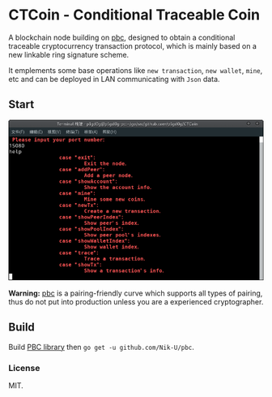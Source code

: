 # CTCoin - Conditional Traceable Coin

A blockchain node building on [pbc](https://github.com/Nik-U/pbc),
designed to obtain a conditional traceable cryptocurrency transaction protocol,
which is mainly based on a new linkable ring signature scheme.

It emplements some base operations like `new transaction`, `new wallet`, `mine`,
etc and can be deployed in LAN communicating with `Json` data.

## Start

![shot](screenshot.png)

**Warning:** [pbc](https://github.com/Nik-U/pbc) is a pairing-friendly curve
which supports all types of pairing, thus do not put into production unless
you are a experienced cryptographer.

## Build

Build [PBC library](https://crypto.stanford.edu/pbc/) then
`go get -u github.com/Nik-U/pbc`.

### License

MIT.